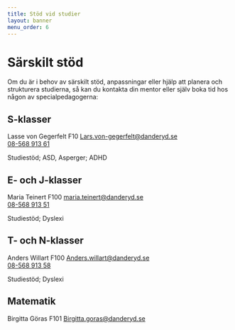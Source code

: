 ```yaml
---
title: Stöd vid studier
layout: banner
menu_order: 6
---
```

# Särskilt stöd
Om du är i behov av särskilt stöd, anpassningar eller hjälp att planera och strukturera studierna, så kan du kontakta din mentor eller själv boka tid hos någon av specialpedagogerna:

## S-klasser 
Lasse von Gegerfelt   F10
[Lars.von-gegerfelt@danderyd.se](mailto:Lars.von-gegerfelt@danderyd.se)
<br>
<a href="tel:08-568 913 61">08-568 913 61</a>

Studiestöd; ASD, Asperger; ADHD

## E- och J-klasser
Maria Teinert           F100
[maria.teinert@danderyd.se](mailto:maria.teinert@danderyd.se)
<br>
<a href="tel:08-568 913 51">08-568 913 51</a>

Studiestöd; Dyslexi 

## T- och N-klasser
Anders Willart        F100
[Anders.willart@danderyd.se](mailto:Anders.willart@danderyd.se)
<br>
<a href="tel:08-568 913 58">08-568 913 58</a>

Studiestöd; Dyslexi

## Matematik
Birgitta Göras        F101
[Birgitta.goras@danderyd.se](mailto:Birgitta.goras@danderyd.se)

